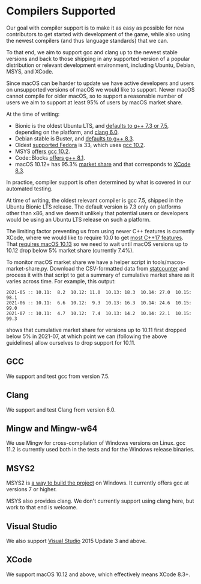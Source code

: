 # Compilers Supported

Our goal with compiler support is to make it as easy as possible for new
contributors to get started with development of the game, while also using the
newest compilers (and thus language standards) that we can.

To that end, we aim to support gcc and clang up to the newest stable versions
and back to those shipping in any supported version of a popular distribution
or relevant development environment, including Ubuntu, Debian, MSYS, and XCode.

Since macOS can be harder to update we have active developers and users on
unsupported versions of macOS we would like to support.  Newer macOS cannot
compile for older macOS, so to support a reasonable number of users we aim to
support at least 95% of users by macOS market share.

At the time of writing:
* Bionic is the oldest Ubuntu LTS, and [defaults to g++ 7.3 or
  7.5](https://packages.ubuntu.com/bionic/g++), depending on the platform, and
  [clang 6.0](https://packages.ubuntu.com/bionic/clang).
* Debian stable is Buster, and [defaults to g++
  8.3](https://packages.debian.org/buster/g++).
* Oldest [supported Fedora](https://fedoraproject.org/wiki/Releases) is 33,
  which uses [gcc
  10.2](https://fedora.pkgs.org/33/fedora-x86_64/gcc-10.2.1-3.fc33.x86_64.rpm.html).
* MSYS [offers gcc 10.2](https://packages.msys2.org/base).
* Code::Blocks [offers g++
  8.1](https://www.codeblocks.org/downloads/binaries/).
* macOS 10.12+ has 95.3% [market
  share](https://gs.statcounter.com/os-version-market-share/macos/desktop/worldwide)
  and that corresponds to [XCode 8.3](https://xcodereleases.com/).

In practice, compiler support is often determined by what is covered in our
automated testing.

At time of writing, the oldest relevant compiler is gcc 7.5, shipped in the
Ubuntu Bionic LTS release.  The default version is 7.3 only on platforms other
than x86, and we deem it unlikely that potential users or developers would be
using an Ubuntu LTS release on such a platform.

The limiting factor preventing us from using newer C++ features is currently
XCode, where we would like to require 10.0 to get [most C++17
features](https://en.cppreference.com/w/cpp/compiler_support/17).  That
[requires macOS 10.13](https://xcodereleases.com/) so we need to wait until
macOS versions up to 10.12 drop below 5% market share (currently 7.4%).

To monitor macOS market share we have a helper script in
tools/macos-market-share.py.  Download the CSV-formatted data from
[statcounter](https://gs.statcounter.com/os-version-market-share/macos/desktop/worldwide)
and process it with that script to get a summary of cumulative market share as
it varies across time.  For example, this output:

```
2021-05 :: 10.11:  8.2  10.12: 11.0  10.13: 18.3  10.14: 27.0  10.15: 98.1
2021-06 :: 10.11:  6.6  10.12:  9.3  10.13: 16.3  10.14: 24.6  10.15: 99.0
2021-07 :: 10.11:  4.7  10.12:  7.4  10.13: 14.2  10.14: 22.1  10.15: 99.3
```

shows that cumulative market share for versions up to 10.11 first dropped below
5% in 2021-07, at which point we can (following the above guidelines) allow
ourselves to drop support for 10.11.

## GCC

We support and test gcc from version 7.5.

## Clang

We support and test Clang from version 6.0.

## Mingw and Mingw-w64

We use Mingw for cross-compilation of Windows versions on Linux.  gcc 11.2 is
currently used both in the tests and for the Windows release binaries.

## MSYS2

MSYS2 is [a way to build the project](COMPILING-MSYS.md) on Windows. It
currently offers gcc at versions 7 or higher.

MSYS also provides clang.  We don't currently support using clang here, but
work to that end is welcome.

## Visual Studio

We also support [Visual Studio](COMPILING-VS-VCPKG.md) 2015 Update 3 and above.

## XCode

We support macOS 10.12 and above, which effectively means XCode 8.3+.
